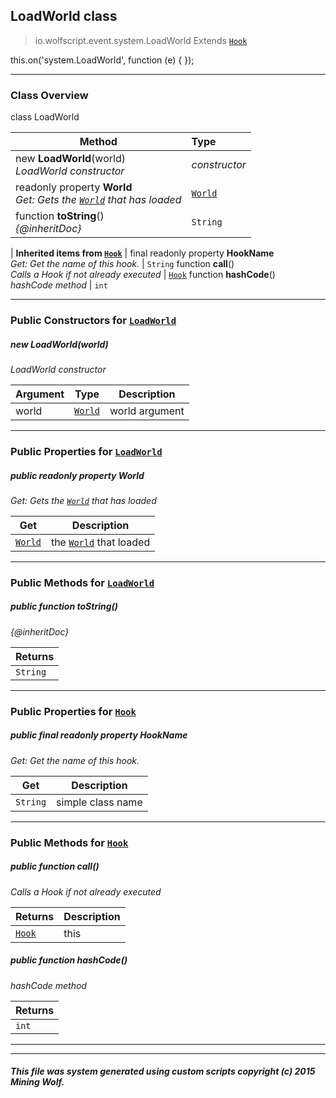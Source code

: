 ## LoadWorld __class__

>io.wolfscript.event.system.LoadWorld
>Extends [`Hook`](../../hook/Hook.md)

this.on('system.LoadWorld', function (e) { });

---

### Class Overview

class LoadWorld

Method | Type   
--- | :--- 
new __LoadWorld__(world) <br> _LoadWorld constructor_ | _constructor_
 readonly property __World__ <br> _Get: Gets the [`World`](../../api/world/World.md) that has loaded_ | [`World`](../../api/world/World.md)
 function __toString__() <br> _{@inheritDoc}_ | `String`
 |
__Inherited items from [`Hook`](../../hook/Hook.md)__ |
final readonly property __HookName__ <br> _Get: Get the name of this hook._ | `String`
 function __call__() <br> _Calls a Hook if not already executed_ | [`Hook`](../../hook/Hook.md)
 function __hashCode__() <br> _hashCode method_ | `int`





---

### Public Constructors for [`LoadWorld`](LoadWorld.md)

##### <a id='loadworld'></a>new __LoadWorld__(world) 

_LoadWorld constructor_

Argument | Type | Description  
--- | --- | --- 
world | [`World`](../../api/world/World.md) | world argument

---

### Public Properties for [`LoadWorld`](LoadWorld.md)

##### <a id='world'></a>public  readonly property __World__

_Get: Gets the [`World`](../../api/world/World.md) that has loaded_

Get | Description
--- | --- 
[`World`](../../api/world/World.md) | the [`World`](../../api/world/World.md) that loaded



---

### Public Methods for [`LoadWorld`](LoadWorld.md)

##### <a id='tostring'></a>public  function __toString__()

_{@inheritDoc}_

Returns | 
--- | 
`String` |


---

### Public Properties for [`Hook`](../../hook/Hook.md)

##### <a id='hookname'></a>public final readonly property __HookName__

_Get: Get the name of this hook._

Get | Description
--- | --- 
`String` | simple class name



---

### Public Methods for [`Hook`](../../hook/Hook.md)

##### <a id='call'></a>public  function __call__()

_Calls a Hook if not already executed_

Returns | Description
--- | --- 
[`Hook`](../../hook/Hook.md) | this


##### <a id='hashcode'></a>public  function __hashCode__()

_hashCode method_

Returns | 
--- | 
`int` |


---


---


##### This file was system generated using custom scripts copyright (c) 2015 Mining Wolf.
	


